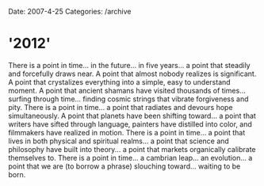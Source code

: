 Date: 2007-4-25
Categories: /archive

# '2012'

There is a point in time... in the future... in five years... a point that steadily and forcefully draws near.  A point that almost nobody realizes is significant.  A point that crystalizes everything into a simple, easy to understand moment.  A point that ancient shamans have visited thousands of times... surfing through time... finding cosmic strings that vibrate forgiveness and pity.  There is a point in time... a point that radiates and devours hope simultaneously. A point that planets have been shifting toward... a point that writers have sifted through language, painters have distilled into color, and filmmakers have realized in motion.  There is a point in time... a point that lives in both physical and spiritual realms... a point that science and philosophy have built into theory... a point that markets organically calibrate themselves to.  There is a point in time... a cambrian leap... an evolution... a point that we are (to borrow a phrase) slouching toward... waiting to be born.
